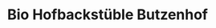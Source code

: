 ---
title: "Bio Hofbackstüble Butzenhof"
url: /bernstadt/bio-hofbackstueble-butzenhof/
shop: Bäckerei
---